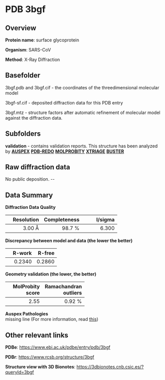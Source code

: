 # PDB 3bgf

## Overview

**Protein name**: surface glycoprotein

**Organism**: SARS-CoV

**Method**: X-Ray Diffraction

## Basefolder

3bgf.pdb and 3bgf.cif - the coordinates of the threedimensional molecular model

3bgf-sf.cif - deposited diffraction data for this PDB entry

3bgf.mtz - structure factors after automatic refinement of molecular model against the diffraction data.

## Subfolders





**validation** - contains validation reports. This structure has been analyzed by [**AUSPEX**](https://github.com/thorn-lab/coronavirus_structural_task_force/tree/master/pdb/surface_glycoprotein/SARS-CoV/3bgf/validation/auspex) [**PDB-REDO**](https://github.com/thorn-lab/coronavirus_structural_task_force/tree/master/pdb/surface_glycoprotein/SARS-CoV/3bgf/validation/pdb-redo) [**MOLPROBITY**](https://github.com/thorn-lab/coronavirus_structural_task_force/tree/master/pdb/surface_glycoprotein/SARS-CoV/3bgf/validation/molprobity) [**XTRIAGE**](https://github.com/thorn-lab/coronavirus_structural_task_force/blob/master/pdb/surface_glycoprotein/SARS-CoV/3bgf/validation/Xtriage_output.log) [**BUSTER**](https://www.globalphasing.com/buster/wiki/index.cgi?Covid19Pdb3BGF)

## Raw diffraction data

No public deposition. --<br> 

## Data Summary
**Diffraction Data Quality**

|   | Resolution | Completeness| I/sigma |
|---|-------------:|----------------:|--------------:|
|   |3.00 Å|98.7  %|<img width=50/>6.300|

**Discrepancy between model and data (the lower the better)**

|   | **R-work**| **R-free**   
|---|-------------:|----------------:|           
||  0.2340|  0.2860|

**Geometry validation (the lower, the better)**

|   |**MolProbity<br>score**| **Ramachandran<br>outliers** 
|---|-------------:|----------------:|
||  2.55|  0.92 %|

**Auspex Pathologies**<br> missing line (For more information, read [this](https://github.com/thorn-lab/coronavirus_structural_task_force/blob/master/pdb/surface_glycoprotein/SARS-CoV/3bgf/validation/auspex/3bgf_auspex_comments.txt))

 



## Other relevant links 
**PDBe**:  https://www.ebi.ac.uk/pdbe/entry/pdb/3bgf
 
**PDBr**: https://www.rcsb.org/structure/3bgf 

**Structure view with 3D Bionotes**: https://3dbionotes.cnb.csic.es/?queryId=3bgf

